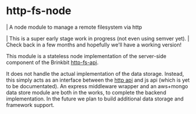 # http-fs-node
| A node module to manage a remote filesystem via http

| This is a super early stage work in progress (not even using semver yet).
| Check back in a few months and hopefully we'll have a working version!

This module is a stateless node implementation of the server-side component of the Brinkbit [http-fs-api](https://github.com/Brinkbit/http-fs-api).

It does not handle the actual implementation of the data storage.
Instead, this simply acts as an interface between the [http api](https://github.com/Brinkbit/http-fs-api) and js api (which is yet to be documentated).
An express middleware wrapper and an aws+mongo data store module are both in the works, to complete the backend implementation.
In the future we plan to build additional data storage and framework support.